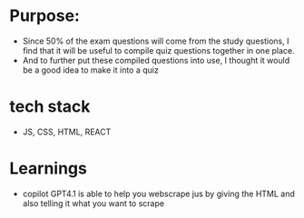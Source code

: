 # Purpose:
- Since 50% of the exam questions will come from the study questions, I find that it will be useful to compile quiz questions together in one place.
- And to further put these compiled questions into use, I thought it would be a good idea to make it into a quiz

# tech stack
- JS, CSS, HTML, REACT

# Learnings
- copilot GPT4.1 is able to help you webscrape jus by giving the HTML and also telling it what you want to scrape